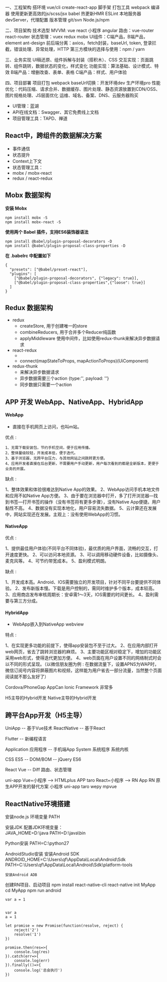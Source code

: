 一、工程架构
	搭环境  vue/cli  create-react-app
	脚手架
	打包工具 webpack
	编译器 使用更新更高效的js/scss/jsx  babel
	热更新HMR
	ESLint
	本地服务器devServer，代理配置
	版本管理 git/svn
	Node.js/npm
	

二、项目架构
	技术选型
	MVVM:  vue react 小程序 angular
	路由：vue-router  react-router
	状态管理：vuex  redux  mobx
	UI组件：C端产品，B端产品，element  ant-design
	前后端分离：axios，fetch封装，baseUrl, token, 登录拦截，错误处理、异常处理，HTTP
	第三方模块的选择与使用：npm / yarn

三、业务实现
	UI稿还原、组件拆解与封装（搭积木）、CSS
	交互实现：页面跳转、组件跳转，数据状态的变化，样式变化
	功能实现：算法基础、设计模式、特效
	B端产品：增删改查、表单、表格
	C端产品：样式、用户体验
	
四、项目部署
	项目打包 webpack
	baseUrl切换：开发环境dev  生产环境pro
	性能优化：代码压缩、请求合并、数据缓存、图片处理、静态资源放置到CDN/OSS、图片规格处理、JS层面优化
	运维、域名、备案、DNS、云服务器购买
	
	
* UI管理：蓝湖* API在线文档：Swagger、其它免费线上文档
* 项目管理工具：TAPD、禅道


## React中，跨组件的数据解决方案

* 事件通信
* 状态提升
* Context上下文
* 状态管理工具：
* mobx / mobx-react
* redux / react-redux


## Mobx 数据架构

**安装 Mobx**
```
npm install mobx -S
npm install mobx-react -S
```

**使用两个 Babel 插件，支持ES6装饰器语法**
```
npm install @babel/plugin-proposal-decorators -D
npm install @babel/plugin-proposal-class-properties -D
```
**在 .babelrc 中配置如下**
```
{
  "presets": ["@babel/preset-react"],
  "plugins": [
    ["@babel/plugin-proposal-decorators", {"legacy": true}],
    ["@babel/plugin-proposal-class-properties",{"loose": true}]
  ]
}
```


## Redux 数据架构


* redux
  * createStore,  用于创建唯一的store
  * combineReducers,  用于合并多个Reducer纯函数
  * applyMiddleware  使用中间件，比如使用redux-thunk来解决异步数据请求
* react-redux
  * <Provider store={store}>
  * connect(mapStateToProps, mapActionToProps)(UiComponent)
* redux-thunk
  * 来解决异步数据请求
  * 异步数据需要三个action  {type:'', payload: ''}
  * 同步数据只需要一个action


## APP 开发  WebApp、NativeApp、HybridApp

#### WebApp

* 直接在手机网页上访问，也叫m站。

优点 : 

	1、无需下载安装包，节约手机空间，便于应用传播。
	2、整体量级较轻，开发成本低，便于迭代。
	3、基于浏览器，无跨平台压力，与其他网站之间跳转更方便。
	4、应用开发者直接在后台更新，不需要用户手动更新，用户每次看到的都是全新版本，更便于业务的开展。

缺点 : 

1、整体效果和体验很难达到Native App的效果。
2、WebApp访问手机本地文件和应用不如Native App方便。
3、由于要在浏览器中打开，多了打开浏览器—找到书签—打开书签的操作（没有书签将有更多步骤），没有Native App便捷。用户黏性不高。
4、数据没有实现本地化，用户容易流失数据。
5、云计算还在发展中，网站实现还在发展。主观上：没有使用WebApp的习惯。

#### NativeApp
优点 : 

1、提供最佳用户体验(不同平台不同体验)，最优质的用户界面，流畅的交互，打开速度更快。
2、可以访问本地资源。
3、可以调用移动硬件设备，比如摄像头、麦克风等。
4、可节约带宽成本。
5、盈利模式明朗。

缺点 : 

1、开发成本高。Android、IOS需要独立的开发项目，针对不同平台要提供不同体验。
2、发布新版本慢。下载是用户控制的，需同时维护多个版本，成本较高。
3、应用商店发布审核周期长：安卓需1～3天，IOS需要的时间更长。
4、盈利需要与第三方分成。

#### HybridApp

* WebApp嵌入到NativeApp  webview

特点 : 

1、在实现更多功能的前提下，使得app安装包不至于过大。
2、在应用内部打开web网页，省去了跳转浏览器的麻烦。
3、主要功能区相对稳定下，增加的功能区采用web形式，使得迭代更加方便。
4、web页面在用户设置不同的网络制式时会以不同的形式呈现。（以微信朋友圈为例 : 在数据流量下，设置APNS为WAP时，微信订阅号内容将屏蔽图片和视频，这样能为用户省去一部分流量，当然整个页面阅读就不那么友好了）

Cordova/PhoneGap
AppCan
Ionic Framework
非常多


H5主导的Hybrid开发
Native主导的Hybrid开发


## 跨平台App开发（H5主导）

UniApp -- 基于Vue技术
ReactNative -- 基于React

Flutter -- 新编程语言

Application  应用程序 -- 手机端App
System  系统程序
系统内核


CSS
ES5 -- DOM/BOM -- jQuery
ES6

React Vue -- Diff  路由、状态管理

uni-app  Vue+小程序  --> HTMLplus APP
taro    React+小程序  --> RN App
RN   原生APP开发的替代方案
小程序  uni-app  taro  wepy  mpvue


## ReactNative环境搭建

安装node.js
	环境变量 PATH

安装JDK
配置JDK环境变量：	
	JAVA_HOME=D:\java
	PATH=D:\java\bin
	
Python安装
	PATH=C:\python27

AndroidStudio安装
	安装Android SDK
		ANDROID_HOME=C:\Users\qf\AppData\Local\Android\Sdk
		PATH=C:\Users\qf\AppData\Local\Android\Sdk\platform-tools
	
	安装Android ADB

创建RN项目、启动项目
	npm install react-native-cli
	react-native init MyApp
	cd MyApp
	npm run android
	
	
	var a = 1
	
	
	var a
	a = 1
	
```	
let promise = new Promise(function(resolve, reject) {
	reject('2')
	resolve('1')	
})

promise.then(res=>{
    console.log(res)
}).catch(err=>{
    console.log(err)
}).finally(()=>{
    console.log('总会执行')
})
```